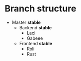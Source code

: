 # Branch structure
+ Master **stable**
    + Backend **stable**
        + Laci
        + Gabeee
    + Frontend **stable**
        + Roli
        + Rust 